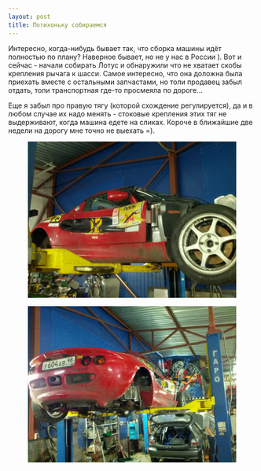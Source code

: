 ```yaml
---
layout: post
title: Потихоньку собираемся
---
```


Интересно, когда-нибудь бывает так, что сборка машины идёт полностью по плану? Наверное бывает, но не у нас в России ). Вот и сейчас - начали собирать Лотус и обнаружили что не хватает скобы крепления рычага к шасси. Самое интересно, что она доложна была приехать вместе с остальными запчастами, но толи продавец забыл отдать, толи транспортная где-то просмеяла по дороге...

Еще я забыл про правую тягу (которой схождение регулируется), да и в любом случае их надо менять - стоковые крепления этих тяг не выдерживают, когда машина едете на сликах. Короче в ближайшие две недели на дорогу мне точно не выехать =).

<figure>
	<a href="/img/posts/2014-03-02-1.jpg"><img src="/img/posts/2014-03-02-1.jpg"></a>
</figure>

<figure>
	<a href="/img/posts/2014-03-02-2.jpg"><img src="/img/posts/2014-03-02-2.jpg"></a>
</figure>
